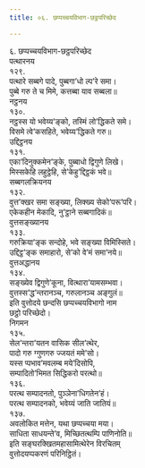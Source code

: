 ```yaml
---
title: ०६. छप्पच्‍चयविभाग-छट्ठपरिच्छेद

---
```

६. छप्पच्‍चयविभाग-छट्ठपरिच्छेद  
पत्थारनय  
१२९.  
पत्थारे सब्बगे पादे, पुब्बगा’धो ल्प’रे समा।  
पुब्बे गरु ते च मिमे, कत्तब्बा याव सब्बला॥  
नट्ठनय  
१३०.  
नट्ठस्स यो भवेय्य’ङ्को, तस्मिं लो’द्धिकते समे।  
विसमे त्वे’कसहिते, भवेय्य’द्धिकते गरु॥  
उद्दिट्ठनय  
१३१.  
एका’दिनुक्‍कमेन’ङ्के, पुब्बाधो द्विगुणे लिखे।  
मिस्सकेहि लहुट्ठेहि, से’केहु’द्दिट्ठकं भवे॥  
सब्बगलक्रियनय  
१३२.  
वुत्त’क्खर समा सङ्ख्या, लिक्ख्य सेको’परू’परि।  
एकेकहीन मेकादि, नु’ट्ठाने सब्बगादिकं॥  
वुत्तसङ्ख्यानय  
१३३.  
गरुक्रिया’ङ्क सन्दोहे, भवे सङ्ख्या विमिस्सिते।  
उद्दिट्ठ’ङ्क समाहारो, से’को वे’मं समा’नये॥  
वुत्तअद्धानय  
१३४.  
सङ्ख्येव द्विगुणे’कूना, वित्थारा’यामसम्भवा।  
वुत्तस्स’द्ध’न्तरानञ्‍च, गरुलानञ्‍च अङ्गुलं॥  
इति वुत्तोदये छन्दसि छप्पच्‍चयविभागो नाम  
छट्ठो परिच्छेदो।  
निगमन  
१३५.  
सेल’न्तरा’यतन वासिक सील’त्थेर,  
पादो गरु ग्गुणगरु ज्‍जयतं ममे’सो।  
यस्स प्पभाव’मवलम्ब मये’दिसोपि,  
सम्पादितो’भिमत सिद्धिकरो परत्थो॥  
१३६.  
परत्थ सम्पादनतो, पुञ्‍ञेना’धिगतेन’हं।  
परत्थ सम्पादनको, भवेय्यं जाति जातियं॥  
१३७.  
अवलोकित मत्तेन, यथा छप्पच्‍चया मया।  
साधिता साधयन्ते’व, मिच्छितत्थम्पि पाणिनोति॥  
इति सङ्घरक्खितमहासामित्थेरेन विरचितम्  
वुत्तोदयप्पकरणं परिनिट्ठितं।  